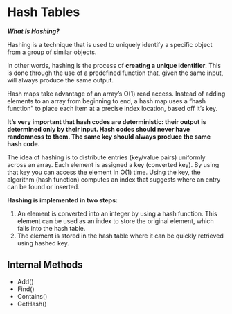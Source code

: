 # Hash Tables

***What Is Hashing?***

Hashing is a technique that is used to uniquely identify a specific object from a group of similar objects.

In other words, hashing is the process of **creating a unique identifier**. This is done through the use of a predefined function that, given the same input, will always produce the same output.

Hash maps take advantage of an array’s O(1) read access. Instead of adding elements to an array from beginning to end, a hash map uses a “hash function” to place each item at a precise index location, based off it’s key.

**It’s very important that hash codes are deterministic: their output is determined only by their input. Hash codes should never have randomness to them. The same key should always produce the same hash code.**

 The idea of hashing is to distribute entries (key/value pairs) uniformly across an array. Each element is assigned a key (converted key). By using that key you can access the element in O(1) time. Using the key, the algorithm (hash function) computes an index that suggests where an entry can be found or inserted.

**Hashing is implemented in two steps:**

1. An element is converted into an integer by using a hash function. This element can be used as an index to store the original element, which falls into the hash table.
2. The element is stored in the hash table where it can be quickly retrieved using hashed key.

## Internal Methods
* Add()
* Find()
* Contains()
* GetHash()